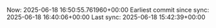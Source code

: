 Now: 2025-06-18 16:50:55.761960+00:00 Earliest commit since sync: 2025-06-18 16:40:06+00:00 Last sync: 2025-06-18 15:42:39+00:00
